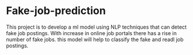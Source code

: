 # Fake-job-prediction
This project is to develop a ml model using NLP techniques that can detect fake job postings. With increase in online job portals there has a rise in number of fake jobs. this model will help to classify the fake and readl job postings.

